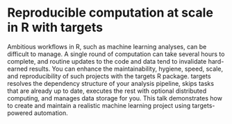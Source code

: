 # Reproducible computation at scale in R with targets

Ambitious workflows in R, such as machine learning analyses, can be difficult to manage. A single round of computation can take several hours to complete, and routine updates to the code and data tend to invalidate hard-earned results. You can enhance the maintainability, hygiene, speed, scale, and reproducibility of such projects with the targets R package. targets resolves the dependency structure of your analysis pipeline, skips tasks that are already up to date, executes the rest with optional distributed computing, and manages data storage for you. This talk demonstrates how to create and maintain a realistic machine learning project using targets-powered automation.
